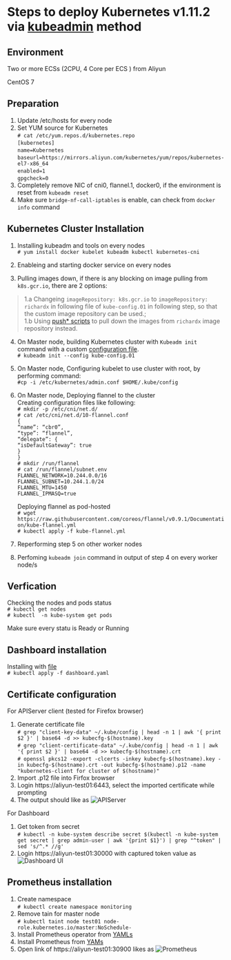 Steps to deploy Kubernetes v1.11.2 via [kubeadmin](https://kubernetes.io/docs/reference/setup-tools/kubeadm/kubeadm/) method
===

Environment
---

Two or more ECSs (2CPU, 4 Core per ECS ) from Aliyun

CentOS 7

Preparation
---
1. Update /etc/hosts for every node  
2. Set YUM source for Kubernetes   
```# cat /etc/yum.repos.d/kubernetes.repo```   
```[kubernetes]```   
```name=Kubernetes```   
```baseurl=https://mirrors.aliyun.com/kubernetes/yum/repos/kubernetes-el7-x86_64```   
```enabled=1```   
```gpgcheck=0```   
3. Completely remove NIC of cni0, flannel.1, docker0, if the environment is reset from ```kubeadm reset```   
4. Make sure ```bridge-nf-call-iptables``` is enable, can check from ```docker info``` command   

Kubernetes Cluster Installation
---
1. Installing kubeadm and tools on every nodes   
 ```# yum install docker kubelet kubeadm kubectl kubernetes-cni```   

2. Enableing and starting docker service on every nodes

3. Pulling images down, if there is any blocking on image pulling from ```k8s.gcr.io```, there are 2 options:   
> 1.a Changeing ```imageRepository: k8s.gcr.io``` to ```imageRepository: richardx``` in following file of ```kube-config.01``` in following step, so that the custom image repository can be used.;   
> 1.b Using [push* scripts](https://github.com/xiaojias/k8s/tree/master/v1.11.2) to pull down the images from ```richardx``` image repository instead.
 
4. On Master node, building Kubernetes cluster with `Kubeadm init` command with a custom [configuration file](https://github.com/xiaojias/k8s/blob/master/v1.11.2/multi-nodes-deployment/kubeadm-config.yaml).   
```# kubeadm init --config kube-config.01```

5. On Master node, Configuring kubelet to use cluster with root, by performing command:   
```#cp -i /etc/kubernetes/admin.conf $HOME/.kube/config```   
6. On Master node, Deploying flannel to the cluster   
Creating configuration files like following:   
```# mkdir -p /etc/cni/net.d/```   
```# cat /etc/cni/net.d/10-flannel.conf ```   
```{```   
```“name”: “cbr0”,```   
```“type”: “flannel”,```   
```“delegate”: {```   
```“isDefaultGateway”: true```   
```}```   
```}```   
```# mkdir /run/flannel```   
```# cat /run/flannel/subnet.env ```   
```FLANNEL_NETWORK=10.244.0.0/16```   
```FLANNEL_SUBNET=10.244.1.0/24```   
```FLANNEL_MTU=1450```   
```FLANNEL_IPMASQ=true```   
   
   Deploying flannel as pod-hosted   
```# wget https://raw.githubusercontent.com/coreos/flannel/v0.9.1/Documentation/kube-flannel.yml```   
```# kubectl apply -f kube-flannel.yml```   

7. Reperforming step 5 on other worker nodes   
8. Perfoming ```kubeadm join``` command in output of step 4 on every worker node/s   

Verfication
---
Checking the nodes and pods status   
```# kubectl get nodes```   
```# kubectl  -n kube-system get pods```   

Make sure every statu is Ready or Running   

Dashboard installation
---
Installing with [file](https://github.com/xiaojias/k8s/blob/master/v1.11.2/multi-nodes-deployment/dashboard.yaml)   
```# kubectl apply -f dashboard.yaml ```

Certificate configuration
---
For APIServer client (tested for Firefox browser)   
1. Generate certificate file   
```# grep "client-key-data" ~/.kube/config | head -n 1 | awk '{ print $2 }' | base64 -d >> kubecfg-$(hostname).key```   
```# grep "client-certificate-data" ~/.kube/config | head -n 1 | awk '{ print $2 }' | base64 -d >> kubecfg-$(hostname).crt```   
```# openssl pkcs12 -export -clcerts -inkey kubecfg-$(hostname).key -in kubecfg-$(hostname).crt -out kubecfg-$(hostname).p12 -name "kubernetes-client for cluster of $(hostname)"```   
2. Import .p12 file into Firfox browser
3. Login https://aliyun-test01:6443, select the imported certificate while prompting
4. The output should like as ![APIServer](https://github.com/xiaojias/k8s/blob/master/v1.11.2/apiserver-01.png)

For Dashboard   
1. Get token from secret   
```# kubectl -n kube-system describe secret $(kubectl -n kube-system get secret | grep admin-user | awk '{print $1}') | grep "^token" | sed 's/^.* //g'```
2. Login https://aliyun-test01:30000 with captured token value as ![Dashboard UI](https://github.com/xiaojias/k8s/blob/master/v1.11.2/dashboard-01.png)   

Prometheus installation
---
1. Create namespace   
```# kubectl create namespace monitoring```   
2. Remove tain for master node   
```# kubectl taint node test01 node-role.kubernetes.io/master:NoSchedule-```   
3. Install Prometheus operator from [YAMLs](https://github.com/xiaojias/k8s/tree/master/v1.11.2/multi-nodes-deployment/prometheus-operator)   
4. Install Prometheus from [YAMs](https://github.com/xiaojias/k8s/tree/master/v1.11.2/multi-nodes-deployment/prometheus)
5. Open link of https://aliyun-test01:30900 likes as ![Prometheus](https://github.com/xiaojias/k8s/blob/master/v1.11.2/prometheus-01.png)   

